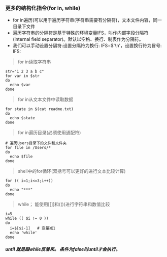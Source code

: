 ### 更多的结构化指令(for in, while)

- for in遍历(可以用于遍历字符串(字符串需要有分隔符)，文本文件内容，同一目录下文件
- 遍历字符串的分隔符是基于特殊的环境变量IFS，叫作内部字段分隔符(internal field separator)。默认以空格、换行、制表作为分隔符。
- 我们可以手动设置分隔符:设置分隔符为换行: IFS=$'\n'，设置换行符为冒号: IFS:
> for in读取字符串
```shell
str="1 2 3 a b c"
for var in $str
do
  echo $var
done
```

> for in从文本文件中读取数据
```shell
for state in $(cat readme.txt)
do
  echo $state
done
```

> for in遍历目录(必须使用通配符)
```shell
# 遍历Users目录下的文件和文件夹
for file in /Users/*
do
  echo $file
done
```

> shell中的for循环(双括号可以更好的进行文本比较计算)
```shell
for (( i=1;i<=3;i++))
do
  echo "***"
done
```

> while；  能使用[[]]和(())进行字符串和数值比较
```shell
i=5
while (( $i != 0 ))
do
  i=$[$i-1]   # 变量减1
  echo 'while'
done
```

##### until 就是跟while反着来。 条件为false时until才会执行。

